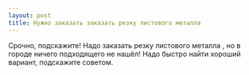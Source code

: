 ```yaml
---
layout: post 
title: Нужно заказать заказать резку листового металла ‌ 
--- 
```

Срочно, подскажите! Надо заказать резку листового металла ‌, но в городе ничего подходящего не нашёл! Надо быстро найти хороший вариант, подскажите советом.